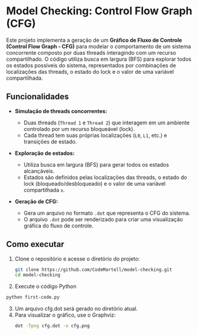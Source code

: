 # Model Checking: Control Flow Graph (CFG)

Este projeto implementa a geração de um **Gráfico de Fluxo de Controle (Control Flow Graph - CFG)** para modelar o comportamento de um sistema concorrente composto por duas threads interagindo com um recurso compartilhado. O código utiliza busca em largura (BFS) para explorar todos os estados possíveis do sistema, representados por combinações de localizações das threads, o estado do lock e o valor de uma variável compartilhada.

## Funcionalidades

- **Simulação de threads concorrentes:**
  - Duas threads (`Thread 1` e `Thread 2`) que interagem em um ambiente controlado por um recurso bloqueável (lock).
  - Cada thread tem suas próprias localizações (`L0`, `L1`, etc.) e transições de estado.

- **Exploração de estados:**
  - Utiliza busca em largura (BFS) para gerar todos os estados alcançáveis.
  - Estados são definidos pelas localizações das threads, o estado do lock (bloqueado/desbloqueado) e o valor de uma variável compartilhada `x`.

- **Geração de CFG:**
  - Gera um arquivo no formato `.dot` que representa o CFG do sistema.
  - O arquivo `.dot` pode ser renderizado para criar uma visualização gráfica do fluxo de controle.

## Como executar

1. Clone o repositório e acesse o diretório do projeto:
   ```bash
   git clone https://github.com/CodeMartell/model-checking.git
   cd model-checking
   ```
2.  Execute o código Python
   ```bash
   python first-code.py
   ```
3. Um arquivo cfg.dot será gerado no diretório atual.
4. Para visualizar o gráfico, use o Graphviz:
   ```bash
   dot -Tpng cfg.dot -o cfg.png
   ```
